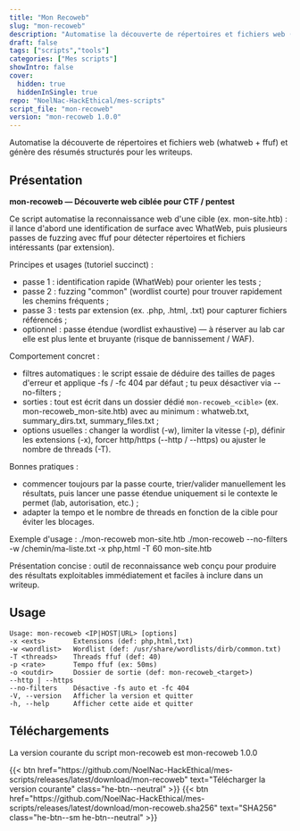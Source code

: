 ```yaml
---
title: "Mon Recoweb"
slug: "mon-recoweb"
description: "Automatise la découverte de répertoires et fichiers web (whatweb + ffuf) et génère des résumés structurés pour les writeups."
draft: false
tags: ["scripts","tools"]
categories: ["Mes scripts"]
showIntro: false
cover:
  hidden: true
  hiddenInSingle: true
repo: "NoelNac-HackEthical/mes-scripts"
script_file: "mon-recoweb"
version: "mon-recoweb 1.0.0"
---
```


Automatise la découverte de répertoires et fichiers web (whatweb + ffuf) et génère des résumés structurés pour les writeups.

## Présentation

**mon-recoweb — Découverte web ciblée pour CTF / pentest**

Ce script automatise la reconnaissance web d'une cible (ex. mon-site.htb) : il lance
d'abord une identification de surface avec WhatWeb, puis plusieurs passes de fuzzing
avec ffuf pour détecter répertoires et fichiers intéressants (par extension).

Principes et usages (tutoriel succinct) :
- passe 1 : identification rapide (WhatWeb) pour orienter les tests ;
- passe 2 : fuzzing "common" (wordlist courte) pour trouver rapidement les chemins fréquents ;
- passe 3 : tests par extension (ex. .php, .html, .txt) pour capturer fichiers référencés ;
- optionnel : passe étendue (wordlist exhaustive) — à réserver au lab car elle est
  plus lente et bruyante (risque de bannissement / WAF).

Comportement concret :
- filtres automatiques : le script essaie de déduire des tailles de pages d'erreur et
  applique -fs / -fc 404 par défaut ; tu peux désactiver via --no-filters ;
- sorties : tout est écrit dans un dossier dédié `mon-recoweb_<cible>` (ex. mon-recoweb_mon-site.htb)
  avec au minimum : whatweb.txt, summary_dirs.txt, summary_files.txt ;
- options usuelles : changer la wordlist (-w), limiter la vitesse (-p), définir les extensions (-x),
  forcer http/https (--http / --https) ou ajuster le nombre de threads (-T).

Bonnes pratiques :
- commencer toujours par la passe courte, trier/valider manuellement les résultats,
  puis lancer une passe étendue uniquement si le contexte le permet (lab, autorisation, etc.) ;
- adapter la tempo et le nombre de threads en fonction de la cible pour éviter les blocages.

Exemple d'usage :
  ./mon-recoweb mon-site.htb
  ./mon-recoweb --no-filters -w /chemin/ma-liste.txt -x php,html -T 60 mon-site.htb

Présentation concise : outil de reconnaissance web conçu pour produire des résultats
exploitables immédiatement et faciles à inclure dans un writeup.

## Usage

```
Usage: mon-recoweb <IP|HOST|URL> [options]
-x <exts>       Extensions (def: php,html,txt)
-w <wordlist>   Wordlist (def: /usr/share/wordlists/dirb/common.txt)
-T <threads>    Threads ffuf (def: 40)
-p <rate>       Tempo ffuf (ex: 50ms)
-o <outdir>     Dossier de sortie (def: mon-recoweb_<target>)
--http | --https
--no-filters    Désactive -fs auto et -fc 404
-V, --version   Afficher la version et quitter
-h, --help      Afficher cette aide et quitter
```

## Téléchargements

La version courante du script mon-recoweb est mon-recoweb 1.0.0

<div class="dl-row">
  {{< btn href="https://github.com/NoelNac-HackEthical/mes-scripts/releases/latest/download/mon-recoweb" text="Télécharger la version courante" class="he-btn--neutral" >}}
  {{< btn href="https://github.com/NoelNac-HackEthical/mes-scripts/releases/latest/download/mon-recoweb.sha256" text="SHA256" class="he-btn--sm he-btn--neutral" >}}
</div>

